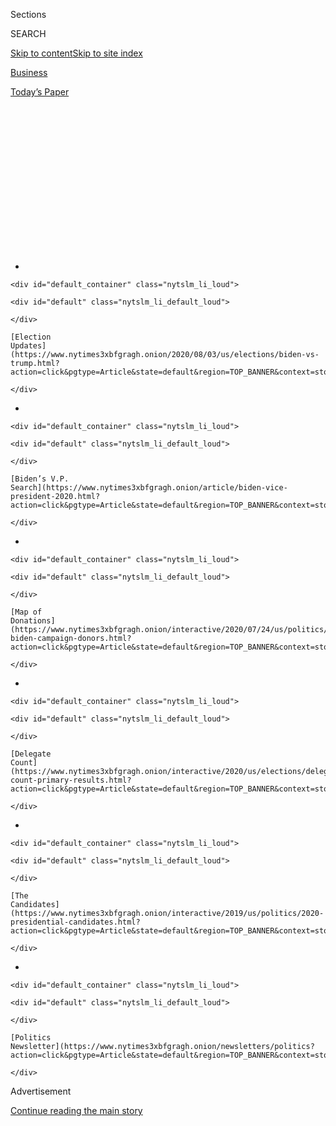 <div id="app">

<div>

<div>

<div>

<div class="NYTAppHideMasthead css-1q2w90k e1suatyy0">

<div class="section css-ui9rw0 e1suatyy2">

<div class="css-eph4ug er09x8g0">

<div class="css-6n7j50">

</div>

<span class="css-1dv1kvn">Sections</span>

<div class="css-10488qs">

<span class="css-1dv1kvn">SEARCH</span>

</div>

[Skip to content](#site-content)[Skip to site
index](#site-index)

</div>

<div id="masthead-section-label" class="css-1wr3we4 eaxe0e00">

[Business](https://www.nytimes3xbfgragh.onion/section/business)

</div>

<div class="css-10698na e1huz5gh0">

</div>

</div>

<div id="masthead-bar-one" class="section hasLinks css-15hmgas e1csuq9d3">

<div class="css-uqyvli e1csuq9d0">

</div>

<div class="css-1uqjmks e1csuq9d1">

</div>

<div class="css-9e9ivx">

[](https://myaccount.nytimes3xbfgragh.onion/auth/login?response_type=cookie&client_id=vi)

</div>

<div class="css-1bvtpon e1csuq9d2">

[Today’s
Paper](https://www.nytimes3xbfgragh.onion/section/todayspaper)

</div>

</div>

</div>

</div>

<div data-aria-hidden="false">

<div id="site-content" data-role="main">

<div>

<div class="css-1aor85t" style="opacity:0.000000001;z-index:-1;visibility:hidden">

<div class="css-1hqnpie">

<div class="css-epjblv">

<span class="css-17xtcya">[Business](/section/business)</span><span class="css-x15j1o">|</span><span class="css-fwqvlz">Does
Trump Want to Save His
Economy?</span>

</div>

<div class="css-k008qs">

<div class="css-1iwv8en">

<span class="css-18z7m18"></span>

<div>

</div>

</div>

<span class="css-1n6z4y">https://nyti.ms/2D83gH7</span>

<div class="css-1705lsu">

<div class="css-4xjgmj">

<div class="css-4skfbu" data-role="toolbar" data-aria-label="Social Media Share buttons, Save button, and Comments Panel with current comment count" data-testid="share-tools">

  - 
  - 
  - 
  - 
    
    <div class="css-6n7j50">
    
    </div>

  - 
  - 

</div>

</div>

</div>

</div>

</div>

</div>

<div id="NYT_TOP_BANNER_REGION" class="css-13pd83m">

<div>

<div id="styln-elections-notifications-menu" class="section interactive-content interactive-size-medium css-1edisqu">

<div class="css-17ih8de interactive-body">

<div class="nytslm_innerContainer" data-aria-live="polite">

<div class="nytslm_title">

</div>

  - 
    
    <div id="default_container" class="nytslm_li_loud">
    
    <div id="default" class="nytslm_li_default_loud">
    
    </div>
    
    [Election
    Updates](https://www.nytimes3xbfgragh.onion/2020/08/03/us/elections/biden-vs-trump.html?action=click&pgtype=Article&state=default&region=TOP_BANNER&context=storylines_menu)
    
    </div>

  - 
    
    <div id="default_container" class="nytslm_li_loud">
    
    <div id="default" class="nytslm_li_default_loud">
    
    </div>
    
    [Biden’s V.P.
    Search](https://www.nytimes3xbfgragh.onion/article/biden-vice-president-2020.html?action=click&pgtype=Article&state=default&region=TOP_BANNER&context=storylines_menu)
    
    </div>

  - 
    
    <div id="default_container" class="nytslm_li_loud">
    
    <div id="default" class="nytslm_li_default_loud">
    
    </div>
    
    [Map of
    Donations](https://www.nytimes3xbfgragh.onion/interactive/2020/07/24/us/politics/trump-biden-campaign-donors.html?action=click&pgtype=Article&state=default&region=TOP_BANNER&context=storylines_menu)
    
    </div>

  - 
    
    <div id="default_container" class="nytslm_li_loud">
    
    <div id="default" class="nytslm_li_default_loud">
    
    </div>
    
    [Delegate
    Count](https://www.nytimes3xbfgragh.onion/interactive/2020/us/elections/delegate-count-primary-results.html?action=click&pgtype=Article&state=default&region=TOP_BANNER&context=storylines_menu)
    
    </div>

  - 
    
    <div id="default_container" class="nytslm_li_loud">
    
    <div id="default" class="nytslm_li_default_loud">
    
    </div>
    
    [The
    Candidates](https://www.nytimes3xbfgragh.onion/interactive/2019/us/politics/2020-presidential-candidates.html?action=click&pgtype=Article&state=default&region=TOP_BANNER&context=storylines_menu)
    
    </div>

  - 
    
    <div id="default_container" class="nytslm_li_loud">
    
    <div id="default" class="nytslm_li_default_loud">
    
    </div>
    
    [Politics
    Newsletter](https://www.nytimes3xbfgragh.onion/newsletters/politics?action=click&pgtype=Article&state=default&region=TOP_BANNER&context=storylines_menu)
    
    </div>

</div>

</div>

</div>

</div>

</div>

<div id="top-wrapper" class="css-1sy8kpn">

<div id="top-slug" class="css-l9onyx">

Advertisement

</div>

[Continue reading the main
story](#after-top)

<div class="ad top-wrapper" style="text-align:center;height:100%;display:block;min-height:250px">

<div id="top" class="place-ad" data-position="top" data-size-key="top">

</div>

</div>

<div id="after-top">

</div>

</div>

<div>

<div id="sponsor-wrapper" class="css-1hyfx7x">

<div id="sponsor-slug" class="css-19vbshk">

Supported by

</div>

[Continue reading the main
story](#after-sponsor)

<div id="sponsor" class="ad sponsor-wrapper" style="text-align:center;height:100%;display:block">

</div>

<div id="after-sponsor">

</div>

</div>

<div class="css-186x18t">

news analysis

</div>

<div class="css-1vkm6nb ehdk2mb0">

# Does Trump Want to Save His Economy?

</div>

The president is showing little urgency or strategy as the economic
recovery stalls ahead of the November election.

<div class="css-79elbk" data-testid="photoviewer-wrapper">

<div class="css-z3e15g" data-testid="photoviewer-wrapper-hidden">

</div>

<div class="css-1a48zt4 ehw59r15" data-testid="photoviewer-children">

![<span class="css-16f3y1r e13ogyst0" data-aria-hidden="true"> President
Trump’s approach to recovery efforts for the ailing economy has
confounded allies, foes and outside
observers.</span><span class="css-cnj6d5 e1z0qqy90" itemprop="copyrightHolder"><span class="css-1ly73wi e1tej78p0">Credit...</span><span><span>Doug
Mills/The New York
Times</span></span></span>](https://static01.graylady3jvrrxbe.onion/images/2020/07/31/us/politics/31dc--virus-econassess/merlin_175135461_bf96bd8c-cccb-4e5a-9833-3cf703af48c0-articleLarge.jpg?quality=75&auto=webp&disable=upscale)

</div>

</div>

<div class="css-18e8msd">

<div class="css-vp77d3 epjyd6m0">

<div class="css-hus3qt ey68jwv0" data-aria-hidden="true">

[![Jim
Tankersley](https://static01.graylady3jvrrxbe.onion/images/2018/10/19/multimedia/author-jim-tankersley/author-jim-tankersley-thumbLarge.png
"Jim Tankersley")](https://www.nytimes3xbfgragh.onion/by/jim-tankersley)

</div>

<div class="css-1baulvz">

By [<span class="css-1baulvz last-byline" itemprop="name">Jim
Tankersley</span>](https://www.nytimes3xbfgragh.onion/by/jim-tankersley)

</div>

</div>

  - 
    
    <div class="css-ld3wwf e16638kd2">
    
    July 31,
    2020
    
    </div>

  - 
    
    <div class="css-4xjgmj">
    
    <div class="css-d8bdto" data-role="toolbar" data-aria-label="Social Media Share buttons, Save button, and Comments Panel with current comment count" data-testid="share-tools">
    
      - 
      - 
      - 
      - 
        
        <div class="css-6n7j50">
        
        </div>
    
      - 
      - 
    
    </div>
    
    </div>

</div>

</div>

<div class="section meteredContent css-1r7ky0e" name="articleBody" itemprop="articleBody">

<div class="css-1fanzo5 StoryBodyCompanionColumn">

<div class="css-53u6y8">

WASHINGTON — The United States [just suffered its worst economic
quarter](https://www.nytimes3xbfgragh.onion/2020/07/30/business/economy/q2-gdp-coronavirus-economy.html)
in nearly 75 years. Its recovery from the depths of a pandemic-induced
recession has stalled, as coronavirus deaths rise again across the
country. President Trump has what appears to be one final chance to cut
a deal with Congress to ensure hard-hit workers and businesses do not
collapse before the November election.

He has shown little interest in taking it.

Rather than push for a comprehensive plan that could win support from
both Democrats and Republicans, Mr. Trump first embraced big-ticket
items that Senate Republicans did not want and that would do little to
help millions of struggling workers and businesses. That included a
payroll tax cut and an expanded tax break for business lunches, along
with $1.75 billion to rebuild the F.B.I.’s headquarters in Washington.

He has since [derided
efforts](https://www.nytimes3xbfgragh.onion/2020/07/29/business/economy/virus-aid-trump.html?referringSource=articleShare)
to find middle ground with Democratic leaders on a broad economic rescue
package, declaring on Wednesday that “we really don’t care” about
several possible parts of it.

Mr. Trump and his aides waited until the 11th hour to engage Democrats
over expiring unemployment benefits that have been a lifeline to
millions of workers, and Democratic leaders [have
dismissed](https://www.nytimes3xbfgragh.onion/2020/07/30/us/politics/senate-virus-aid.html)
his last-minute proposal to temporarily extend them. Over the past week,
the president has publicly called for stimulus measures that were not
included in the $1 trillion proposal that his administration and Senate
Republicans [unveiled on
Monday](https://www.nytimes3xbfgragh.onion/2020/07/27/us/politics/republicans-jobless-aid.html),
like continuing a national moratorium on evictions.

</div>

</div>

<div class="css-1fanzo5 StoryBodyCompanionColumn">

<div class="css-53u6y8">

On Friday, he used a series of Twitter posts to slam Democrats for not
agreeing to a temporary extension of the $600-per-week unemployment
supplement, a plan that he and his aides opposed until very recently.
“The Do Nothing Democrats are more interested in playing politics than
in helping our deserving people,” he wrote.

</div>

</div>

<div class="css-cfo9c3">

</div>

<div class="css-1fanzo5 StoryBodyCompanionColumn">

<div class="css-53u6y8">

The president’s approach to the negotiations over another round of
federal stimulus for the ailing economy has confounded economists,
lobbyists and lawmakers, who say they are baffled by Mr. Trump’s
apparent lack of a plan to nail down another rescue package that he can
sign into
law.

<div id="NYT_MAIN_CONTENT_1_REGION" class="css-9tf9ac">

<div>

<div id="styln-nfldraft-updates-block" class="section interactive-content interactive-size-medium css-1ftcdic">

<div class="css-17ih8de interactive-body">

<div id="styln-briefing-block" data-asset-id="">

<div class="briefing-block-header-section">

# [Latest Updates: 2020 Election](https://www.nytimes3xbfgragh.onion/2020/08/03/us/elections/biden-vs-trump.html?action=click&pgtype=Article&state=default&region=MAIN_CONTENT_1&context=storylines_live_updates)

<div class="briefing-block-ts">

Updated 2020-08-04T01:23:51.312Z

</div>

</div>

  - [Trump assails mail-in voting anew, citing delays in declaring a
    winner in a New York congressional
    primary.](https://www.nytimes3xbfgragh.onion/2020/08/03/us/elections/biden-vs-trump.html?action=click&pgtype=Article&state=default&region=MAIN_CONTENT_1&context=storylines_live_updates#link-6494b448)
  - [Obama issues his first slate of 2020
    endorsements.](https://www.nytimes3xbfgragh.onion/2020/08/03/us/elections/biden-vs-trump.html?action=click&pgtype=Article&state=default&region=MAIN_CONTENT_1&context=storylines_live_updates#link-3de249e6)
  - [In a big shift, Trump is now encouraging mask-wearing in campaign
    emails.](https://www.nytimes3xbfgragh.onion/2020/08/03/us/elections/biden-vs-trump.html?action=click&pgtype=Article&state=default&region=MAIN_CONTENT_1&context=storylines_live_updates#link-54e34d20)

<div class="briefing-block-footer">

<div class="briefing-block-footer-meta">

[See more
updates](https://www.nytimes3xbfgragh.onion/2020/08/03/us/elections/biden-vs-trump.html?action=click&pgtype=Article&state=default&region=MAIN_CONTENT_1&context=storylines_live_updates)

</div>

</div>

</div>

</div>

</div>

</div>

</div>

The economic rebound Mr. Trump still boasts about has stalled as virus
cases reach records and states reimpose lockdowns. Labor Department data
released on Thursday showed that new unemployment claims had risen for
the second consecutive week, and that the number of continuing claims
was also increasing. On Wednesday, the chair of the Federal Reserve,
Jerome H. Powell, warned the nascent recovery [that was
underway](https://www.nytimes3xbfgragh.onion/2020/07/29/business/economy/federal-reserve-meeting-interest-rates.html)
in May and June was sputtering.

A wide range of polls show Mr. Trump’s lead over the presumptive
Democratic presidential nominee, Joseph R. Biden Jr., on economic issues
has evaporated in recent months. Congress is set to leave for recess in
less than two weeks, with little prospect of major legislation remaining
from then through the election.

</div>

</div>

<div class="css-1fanzo5 StoryBodyCompanionColumn">

<div class="css-53u6y8">

Strategists say there is a potential compromise to be had between
Democrats and the White House, most likely in the range of a $2 trillion
package, before Congress decamps for its summer recess. They do not
understand why Mr. Trump would decline to seize a deal and risk watching
Americans lose their homes and businesses as November approaches.

The president’s strategy to help the economy “is hard to decipher,” said
Michael R. Strain, an economist at the conservative American Enterprise
Institute who has urged Congress to provide more aid to people,
businesses and hard-hit state and local governments. “It seems to me
there isn’t a clear strategy to support the economy right now coming
from the White House.”

Mr. Trump, he added, “is just misreading how bad the economy is, and how
hard of a shape workers and families are in right now.”

Some members of Mr. Trump’s inner circle, along with his allies in the
Senate, have urged the president to oppose a large new spending bill,
including some of the provisions included in the Senate Republican
proposal unveiled on Monday. The economists Arthur B. Laffer and Stephen
Moore, who informally advise Mr. Trump, have told him to focus on a
payroll tax cut for workers and businesses — a move that few Republicans
support and that economists say would do little to help the 30 million
Americans without a job.

Democrats in Congress say they are surprised to find themselves in the
position of pushing Mr. Trump and his party to agree to a stimulus
spending plan, given how central the economy has been to his presidency
and the dire straits it is facing. Democrats say the package of
proposals they are insisting upon — including additional money to test
for and prevent the spread of the virus, extensions of supplemental
unemployment benefits and more aid to small business, states and local
governments — could actually help Mr. Trump win a second term, by
lifting the economy and helping control the pandemic.

But the president has remained steadfast in his belief that the virus
will soon abate and continues to portray the economic slowdown as a
blip. During remarks at the White House on Thursday, he said that a
comeback “won’t take very long, based on everything that we’re seeing.”

Asked this week in North Carolina if he was worried about the state of
the recovery, Mr. Trump replied: “I don’t think so. I think the recovery
has been very strong. We’ve set record job numbers.”

</div>

</div>

<div class="css-1fanzo5 StoryBodyCompanionColumn">

<div class="css-53u6y8">

Senator Ron Wyden of Oregon, the top Democrat on the Finance Committee,
said the president’s rosy predictions were not going to help the
millions of Americans without jobs.

“Donald Trump thought he could just happy-talk his way through the
things people are talking about in their kitchens and their living
rooms, which is how to beat the virus and how to fix the economy,” he
said.

When the Commerce Department reported the economy contracted in the
second quarter at its fastest rate since the immediate aftermath of
World War II, Mr. Trump’s re-election campaign responded with a news
release promoting job gains in May and June and attacking Mr. Biden over
his economic record as vice president.

Outside economists are far less bullish than the president on the
economy’s trajectory. Ian Shepherdson of Pantheon Macroeconomics wrote
in a research note on Thursday that “we would not be at all surprised”
to see little job growth or a dip in the unemployment rate for August or
September, given current trends in the economy. Forecasters at TD
Securities have recently cut their projections for growth in the third
quarter and warned that growth for the end of the year will “depend
significantly on Covid developments.”

Mr. Powell, the Fed chair, said on Wednesday that the stimulus spending
approved so far had been crucial to keeping “people in their homes and
businesses in business” but warned more support would be needed given “a
large number of people” would struggle to regain employment in the
months to come.

The delays in negotiations have already pushed the country over a
benefit “cliff” — the expiration of the additional $600 a week that
unemployed workers were receiving under the economic rescue package Mr.
Trump [signed in
March](https://www.nytimes3xbfgragh.onion/2020/03/25/us/politics/coronavirus-senate-deal.html)
expire on Friday. Many economists warn that the sudden reduction in
buying power for millions of Americans will only worsen the current
slowdown.

The expanded unemployment benefit is “an incredibly important part of
our household consumption base in the United States right now,” said
Kathryn Anne Edwards, an economist at the RAND Corporation. “It’s
keeping up consumption, it’s keeping people in their homes.”

</div>

</div>

<div class="css-1fanzo5 StoryBodyCompanionColumn">

<div class="css-53u6y8">

Administration officials tried on Thursday to sell Democrats on a
short-term extension of those benefits, while negotiations continue on a
larger deal. Democratic leaders said they wanted a longer-term
agreement.

Senate Republicans have begun to minimize Mr. Trump’s role in hastening
the recovery with more federal spending.

“A strategy for the economy?” asked Senator Todd Young, Republican of
Indiana. “That’s not how economies work. He’s not the Wizard of Oz — you
can print this, I hope you do — he’s not the Wizard of Oz, who controls
the economy. Growth is created by innovators and entrepreneurs and rank
and file workers, based on supply and demand.”

“I think he’s doing what he can,” Mr. Young added, “so that the economy
can open up again.”

Emily Cochrane contributed
reporting.

</div>

</div>

</div>

<div>

</div>

<div>

</div>

<div id="NYT_BELOW_MAIN_CONTENT_REGION">

<div>

<div id="STLYN_guide_v1_STYLN_guide_a" class="section css-l08pwh interactive-content interactive-size-medium">

<div class="css-17ih8de interactive-body">

<div class="g-story g-freebird g-max-limit" data-preview-slug="styln-scroll-guide">

</div>

<div id="g-electionguide-id" class="g-electionguide">

<div class="g-electionguide-container">

<div class="g-electionguide-wrapper">

<div class="g-electionguide-logo">

</div>

# Our 2020 Election Guide

Updated Aug. 3, 2020

  - 
    
    -----
    
    ## The Latest
    
      - President Trump again assails mail-in voting, [claiming without
        evidence that the process is plagued by
        fraud](https://www.nytimes3xbfgragh.onion/2020/08/03/us/politics/trump-mail-in-voting.html?action=click&pgtype=Article&state=default&region=BELOW_MAIN_CONTENT&context=storylines_guide).

  - 
    
    -----
    
    ## Biden’s V.P. Search
    
      - [Here are 13
        women](https://www.nytimes3xbfgragh.onion/article/biden-vice-president-2020.html?action=click&pgtype=Article&state=default&region=BELOW_MAIN_CONTENT&context=storylines_guide)
        who have been under consideration to be Joe Biden’s running
        mate, and why each might be chosen — and might not be.

  - 
    
    -----
    
    ## Keep Up With Our Coverage
    
      - Get an
        [email](https://www.nytimes3xbfgragh.onion/newsletters/politics?action=click&pgtype=Article&state=default&region=BELOW_MAIN_CONTENT&context=storylines_guide)
        recapping the day’s news
    
    <!-- end list -->
    
      - Download our mobile app on
        [iOS](https://apps.apple.com/us/app/nytimes/id284862083?ls=1&mat_click_id=5c79ae7455014fd1bd66b5610c05b8f2-20191112-16948&referrer=mat_click_id%3D5c79ae7455014fd1bd66b5610c05b8f2-20191112-16948%26link_click_id%3D722930677036718082)
        and
        [Android](http://a.localytics.com/android?id=com.nytimes.android&referrer=utm_source%3Dother_nyt_mobile_web%26utm_medium%3DWeb%2520page%26utm_term%3DGeneral%2520Mobile%2520Page%26utm_campaign%3DNYT%2520Mobile%2520General%2520Page)
        and turn on Breaking News and Politics alerts

</div>

</div>

</div>

</div>

</div>

</div>

</div>

<div>

</div>

<div>

<div id="bottom-wrapper" class="css-1ede5it">

<div id="bottom-slug" class="css-l9onyx">

Advertisement

</div>

[Continue reading the main
story](#after-bottom)

<div id="bottom" class="ad bottom-wrapper" style="text-align:center;height:100%;display:block;min-height:90px">

</div>

<div id="after-bottom">

</div>

</div>

</div>

</div>

</div>

## Site Index

<div>

</div>

## Site Information Navigation

  - [© <span>2020</span> <span>The New York Times
    Company</span>](https://help.nytimes3xbfgragh.onion/hc/en-us/articles/115014792127-Copyright-notice)

<!-- end list -->

  - [NYTCo](https://www.nytco.com/)
  - [Contact
    Us](https://help.nytimes3xbfgragh.onion/hc/en-us/articles/115015385887-Contact-Us)
  - [Work with us](https://www.nytco.com/careers/)
  - [Advertise](https://nytmediakit.com/)
  - [T Brand Studio](http://www.tbrandstudio.com/)
  - [Your Ad
    Choices](https://www.nytimes3xbfgragh.onion/privacy/cookie-policy#how-do-i-manage-trackers)
  - [Privacy](https://www.nytimes3xbfgragh.onion/privacy)
  - [Terms of
    Service](https://help.nytimes3xbfgragh.onion/hc/en-us/articles/115014893428-Terms-of-service)
  - [Terms of
    Sale](https://help.nytimes3xbfgragh.onion/hc/en-us/articles/115014893968-Terms-of-sale)
  - [Site
    Map](https://spiderbites.nytimes3xbfgragh.onion)
  - [Help](https://help.nytimes3xbfgragh.onion/hc/en-us)
  - [Subscriptions](https://www.nytimes3xbfgragh.onion/subscription?campaignId=37WXW)

</div>

</div>

</div>

</div>
